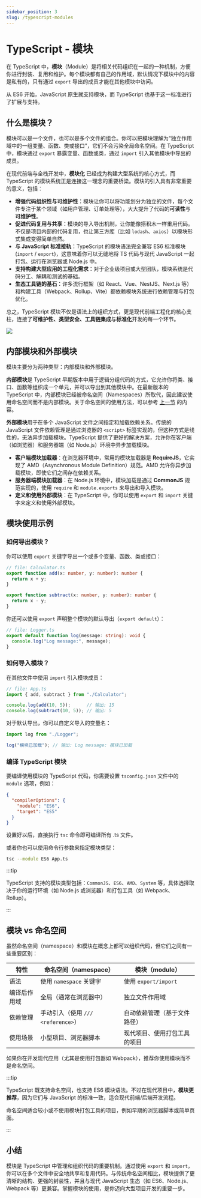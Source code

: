 ```yaml
---
sidebar_position: 3
slug: /typescript-modules
---
```


# TypeScript - 模块

在 TypeScript 中，**模块**（Module）是将相关代码组织在一起的一种机制，方便你进行封装、复用和维护。每个模块都有自己的作用域，默认情况下模块中的内容是私有的，只有通过 `export` 导出的成员才能在其他模块中访问。

从 ES6 开始，JavaScript 原生就支持模块，而 TypeScript 也基于这一标准进行了扩展与支持。



## 什么是模块？

模块可以是一个文件，也可以是多个文件的组合。你可以把模块理解为“独立作用域中的一组变量、函数、类或接口”，它们不会污染全局命名空间。在 TypeScript 中，模块通过 `export` 暴露变量、函数或类，通过 `import` 引入其他模块中导出的成员。

在现代前端与全栈开发中，**模块化** 已经成为构建大型系统的核心方式，而 TypeScript 的模块系统正是连接这一理念的重要桥梁。模块的引入具有非常重要的意义，包括：

- **增强代码组织性与可维护性**：模块让你可以将功能划分为独立的文件，每个文件专注于某个领域（如用户管理、订单处理等），大大提升了代码的**可读性**与**可维护性**。
- **促进代码复用与共享**：模块的导入导出机制，让你能像搭积木一样重用代码。不仅是项目内部的代码复用，也让第三方库（比如 `lodash`、`axios`）以模块形式集成变得简单自然。
- **与 JavaScript 标准接轨**：TypeScript 的模块语法完全兼容 ES6 标准模块 (`import` / `export`)，这意味着你可以无缝地将 TS 代码与现代 JavaScript 一起打包、运行在浏览器或 Node.js 中。
- **支持构建大型应用的工程化需求**：对于企业级项目或大型团队，模块系统是代码分工、解耦和测试的基础。
- **生态工具链的基石**：许多流行框架（如 React、Vue、NestJS、Next.js 等）和构建工具（Webpack、Rollup、Vite）都依赖模块系统进行依赖管理与打包优化。

总之，TypeScript 模块不仅是语法上的组织方式，更是现代前端工程化的核心支柱，连接了**可维护性、类型安全、工具链集成**与**标准化**开发的每一个环节。

![](https://static.getiot.tech/module-icon_processed.png#center-200)



## 内部模块和外部模块

模块主要分为两种类型：内部模块和外部模块。

**内部模块**是 TypeScript 早期版本中用于逻辑分组代码的方式，它允许你将类、接口、函数等组织成一个单元，并可以导出到其他模块中。在最新版本的 TypeScript 中，内部模块已经被命名空间（Namespaces）所取代，因此建议使用命名空间而不是内部模块。关于命名空间的使用方法，可以参考 [上一节](/ts/typescript-namespaces) 的内容。

**外部模块**用于在多个 JavaScript 文件之间指定和加载依赖关系。传统的 JavaScript 文件依赖管理是通过浏览器的 `<script>` 标签实现的，但这种方式是线性的，无法异步加载模块。TypeScript 提供了更好的解决方案，允许你在客户端（如浏览器）和服务器端（如 Node.js）环境中异步加载模块。

- **客户端模块加载器**：在浏览器环境中，常用的模块加载器是 **RequireJS**，它实现了 AMD（Asynchronous Module Definition）规范。AMD 允许你异步加载模块，即使它们之间存在依赖关系。
- **服务器端模块加载器**：在 Node.js 环境中，模块加载是通过 **CommonJS** 规范实现的，使用 `require` 和 `module.exports` 来导出和导入模块。
- **定义和使用外部模块**：在 TypeScript 中，你可以使用 `export` 和 `import` 关键字来定义和使用外部模块。



## 模块使用示例

### 如何导出模块？

你可以使用 `export` 关键字导出一个或多个变量、函数、类或接口：

```typescript showLineNumbers title="Calculator.ts"
// file: Calculator.ts
export function add(x: number, y: number): number {
  return x + y;
}

export function subtract(x: number, y: number): number {
  return x - y;
}
```

你还可以使用 `export` 声明整个模块的默认导出（`export default`）：

```typescript showLineNumbers title="Logger.ts"
// file: Logger.ts
export default function log(message: string): void {
  console.log("Log message:", message);
}
```



### 如何导入模块？

在其他文件中使用 `import` 引入模块成员：

```typescript showLineNumbers title="App.ts"
// file: App.ts
import { add, subtract } from "./Calculator";

console.log(add(10, 5));      // 输出: 15
console.log(subtract(10, 5)); // 输出: 5
```

对于默认导出，你可以自定义导入的变量名：

```typescript showLineNumbers title=""
import log from "./Logger";

log("模块已加载"); // 输出: Log message: 模块已加载
```



### 编译 TypeScript 模块

要编译使用模块的 TypeScript 代码，你需要设置 `tsconfig.json` 文件中的 `module` 选项，例如：

```json showLineNumbers title="tsconfig.json"
{
  "compilerOptions": {
    "module": "ES6",
    "target": "ES5"
  }
}
```

设置好以后，直接执行 `tsc` 命令即可编译所有 .ts 文件。

或者你也可以使用命令行参数来指定模块类型：

```bash
tsc --module ES6 App.ts
```

:::tip

TypeScript 支持的模块类型包括：`CommonJS`、`ES6`、`AMD`、`System` 等，具体选择取决于你的运行环境（如 Node.js 或浏览器）和打包工具（如 Webpack、Rollup）。

:::



## 模块 vs 命名空间

虽然命名空间（namespace）和模块在概念上都可以组织代码，但它们之间有一些重要区别：

| 特性         | 命名空间（namespace）              | 模块（module）               |
| ------------ | ---------------------------------- | ---------------------------- |
| 语法         | 使用 `namespace` 关键字            | 使用 `export/import`         |
| 编译后作用域 | 全局（通常在浏览器中）             | 独立文件作用域               |
| 依赖管理     | 手动引入（使用 `/// <reference>`） | 自动依赖管理（基于文件路径） |
| 使用场景     | 小型项目、浏览器脚本               | 现代项目、使用打包工具的项目 |

如果你在开发现代应用（尤其是使用打包器如 Webpack），推荐你使用模块而不是命名空间。

:::tip

TypeScript 既支持命名空间，也支持 ES6 模块语法。不过在现代项目中，**模块更推荐**，因为它们与 JavaScript 的标准一致，适合现代前端/后端开发流程。

命名空间适合较小或不使用模块打包工具的项目，例如早期的浏览器脚本或简单页面。

:::



## 小结

模块是 TypeScript 中管理和组织代码的重要机制。通过使用 `export` 和 `import`，你可以在多个文件中安全地共享和复用代码。与传统命名空间相比，模块提供了更清晰的结构、更强的封装性，并且与现代 JavaScript 生态（如 ES6、Node.js、Webpack 等）更兼容。掌握模块的使用，是你迈向大型项目开发的重要一步。
